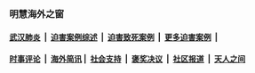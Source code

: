
### 明慧海外之窗

####  [武汉肺炎](indexes/365.md?t=06130501) &nbsp;|&nbsp;  [迫害案例综述](indexes/328.md?t=06130501) &nbsp;|&nbsp; [迫害致死案例](indexes/277.md?t=06130501)  &nbsp;|&nbsp; [更多迫害案例](indexes/81.md?t=06130501)  &nbsp;|&nbsp; 
####  [时事评论](indexes/19.md?t=06130501) &nbsp;|&nbsp; [海外简讯](indexes/245.md?t=06130501)&nbsp;|&nbsp;  [社会支持](indexes/140.md?t=06130501) &nbsp;|&nbsp; [褒奖决议](indexes/282.md?t=06130501) &nbsp;|&nbsp; [社区报道](indexes/91.md?t=06130501)  &nbsp;|&nbsp; [天人之间](indexes/78.md?t=06130501) 

